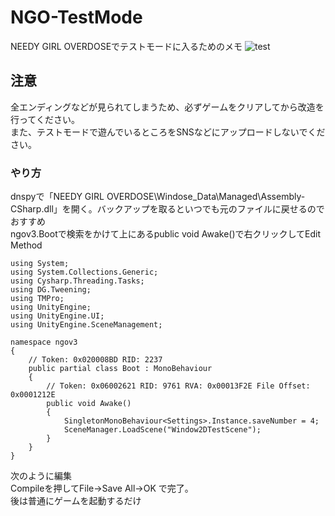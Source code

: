 # NGO-TestMode
NEEDY GIRL OVERDOSEでテストモードに入るためのメモ
![test](https://github.com/Satokingy/NGO-TestMode/assets/66546019/2f43a962-549e-4bd4-bd2c-f9a4710d2b50.png)

## 注意
全エンディングなどが見られてしまうため、必ずゲームをクリアしてから改造を行ってください。<br>
また、テストモードで遊んでいるところをSNSなどにアップロードしないでください。

### やり方
dnspyで「NEEDY GIRL OVERDOSE\Windose_Data\Managed\Assembly-CSharp.dll」を開く。バックアップを取るといつでも元のファイルに戻せるのでおすすめ<br>
ngov3.Bootで検索をかけて上にあるpublic void Awake()で右クリックしてEdit Method<br>

```
using System;
using System.Collections.Generic;
using Cysharp.Threading.Tasks;
using DG.Tweening;
using TMPro;
using UnityEngine;
using UnityEngine.UI;
using UnityEngine.SceneManagement;

namespace ngov3
{
	// Token: 0x020008BD RID: 2237
	public partial class Boot : MonoBehaviour
	{
		// Token: 0x06002621 RID: 9761 RVA: 0x00013F2E File Offset: 0x0001212E
		public void Awake()
		{
			SingletonMonoBehaviour<Settings>.Instance.saveNumber = 4;
			SceneManager.LoadScene("Window2DTestScene");
		}
	}
}
```
次のように編集<br>
Compileを押してFile→Save All→OK で完了。<br>
後は普通にゲームを起動するだけ
